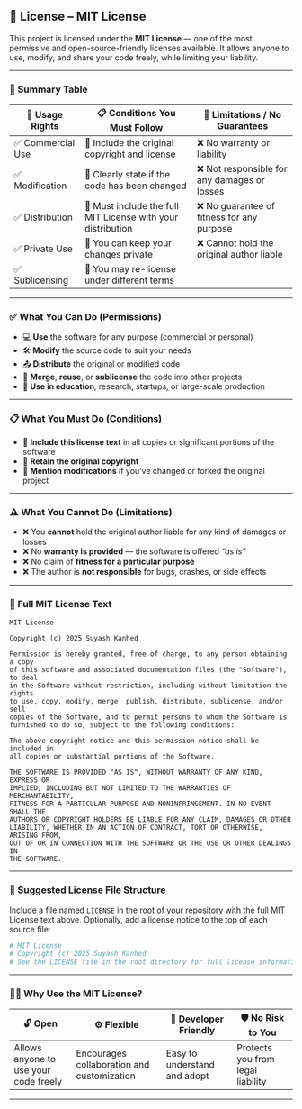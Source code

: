 ## 📜 License – MIT License  

This project is licensed under the **MIT License** — one of the most permissive and open-source-friendly licenses available. It allows anyone to use, modify, and share your code freely, while limiting your liability.

---

### 🧾 Summary Table  

| 💼 Usage Rights        | 📋 Conditions You Must Follow                              | 🚫 Limitations / No Guarantees                 |
|------------------------|-------------------------------------------------------------|------------------------------------------------|
| ✅ Commercial Use       | 📝 Include the original copyright and license               | ❌ No warranty or liability                    |
| ✅ Modification         | 🧠 Clearly state if the code has been changed               | ❌ Not responsible for any damages or losses   |
| ✅ Distribution         | 📄 Must include the full MIT License with your distribution | ❌ No guarantee of fitness for any purpose     |
| ✅ Private Use          | 🔐 You can keep your changes private                        | ❌ Cannot hold the original author liable      |
| ✅ Sublicensing         | 🔁 You may re-license under different terms                 |                                                |

---

### ✅ What You Can Do (Permissions)

- 💻 **Use** the software for any purpose (commercial or personal)  
- 🛠 **Modify** the source code to suit your needs  
- 📤 **Distribute** the original or modified code  
- 🔀 **Merge**, **reuse**, or **sublicense** the code into other projects  
- 🧪 **Use in education**, research, startups, or large-scale production  

---

### 📋 What You Must Do (Conditions)

- 📝 **Include this license text** in all copies or significant portions of the software  
- 📎 **Retain the original copyright**  
- 🧾 **Mention modifications** if you’ve changed or forked the original project  

---

### ⚠️ What You Cannot Do (Limitations)

- ❌ You **cannot** hold the original author liable for any kind of damages or losses  
- ❌ No **warranty is provided** — the software is offered *“as is”*  
- ❌ No claim of **fitness for a particular purpose**  
- ❌ The author is **not responsible** for bugs, crashes, or side effects

---

### 📄 Full MIT License Text

```
MIT License

Copyright (c) 2025 Suyash Kanhed

Permission is hereby granted, free of charge, to any person obtaining a copy
of this software and associated documentation files (the "Software"), to deal
in the Software without restriction, including without limitation the rights
to use, copy, modify, merge, publish, distribute, sublicense, and/or sell
copies of the Software, and to permit persons to whom the Software is
furnished to do so, subject to the following conditions:

The above copyright notice and this permission notice shall be included in
all copies or substantial portions of the Software.

THE SOFTWARE IS PROVIDED "AS IS", WITHOUT WARRANTY OF ANY KIND, EXPRESS OR
IMPLIED, INCLUDING BUT NOT LIMITED TO THE WARRANTIES OF MERCHANTABILITY,
FITNESS FOR A PARTICULAR PURPOSE AND NONINFRINGEMENT. IN NO EVENT SHALL THE
AUTHORS OR COPYRIGHT HOLDERS BE LIABLE FOR ANY CLAIM, DAMAGES OR OTHER
LIABILITY, WHETHER IN AN ACTION OF CONTRACT, TORT OR OTHERWISE, ARISING FROM,
OUT OF OR IN CONNECTION WITH THE SOFTWARE OR THE USE OR OTHER DEALINGS IN
THE SOFTWARE.
```

---

### 📁 Suggested License File Structure

Include a file named `LICENSE` in the root of your repository with the full MIT License text above. Optionally, add a license notice to the top of each source file:

```python
# MIT License
# Copyright (c) 2025 Suyash Kanhed
# See the LICENSE file in the root directory for full license information.
```

---

### 🧑‍⚖️ Why Use the MIT License?

| 🔓 Open | ⚙️ Flexible | 🤝 Developer Friendly | 🛡 No Risk to You |
|--------|-------------|------------------------|-------------------|
| Allows anyone to use your code freely | Encourages collaboration and customization | Easy to understand and adopt | Protects you from legal liability |

---
